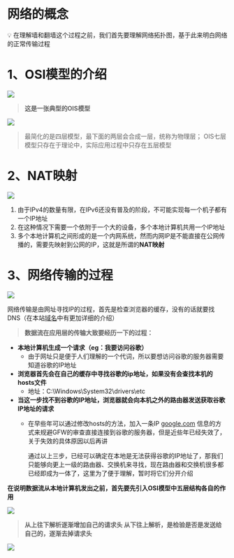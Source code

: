 # 网络的概念

<aside>
💡     在理解墙和翻墙这个过程之前，我们首先要理解网络拓扑图，基于此来明白网络的正常传输过程

</aside>

# 1、OSI模型的介绍

![](https://wangcy.cf/image/https%3A%2F%2Fs3-us-west-2.amazonaws.com%2Fsecure.notion-static.com%2F738828ac-9ad0-4652-8ce5-a627faaa930f%2FUntitled.png?id=145fe89c-1564-476b-b3ff-d8cd32e6c861&table=block&spaceId=05a1b89d-ff84-4035-bdc6-863a0fae0b47&width=1530&userId=&cache=v2)

> **这是一张典型的OIS模型**

![](https://wangcy.cf/image/https%3A%2F%2Fs3-us-west-2.amazonaws.com%2Fsecure.notion-static.com%2F4231c10c-bc89-484f-97a5-85d15dda6e23%2FUntitled.png?id=3bf19b55-db95-47b5-b0a3-393308caecd2&table=block&spaceId=05a1b89d-ff84-4035-bdc6-863a0fae0b47&width=340&userId=&cache=v2)

> 最简化的是四层模型，最下面的两层会合成一层，统称为物理层；
OIS七层模型只存在于理论中，实际应用过程中只存在五层模型
> 

# 2、NAT映射

![](https://wangcy.cf/image/https%3A%2F%2Fs3-us-west-2.amazonaws.com%2Fsecure.notion-static.com%2F891c0adc-e8e0-4e59-9603-979399357d15%2FUntitled.png?id=9f06dfef-8527-4e4c-a027-ad7eb190ebbb&table=block&spaceId=05a1b89d-ff84-4035-bdc6-863a0fae0b47&width=1460&userId=&cache=v2)

1. 由于IPv4的数量有限，在IPv6还没有普及的阶段，不可能实现每一个机子都有一个IP地址
2. 在这种情况下需要一个依附于一个大的设备，多个本地计算机共用一个IP地址
3. 多个本地计算机之间形成的是一个内网系统，然而内网IP是不能直接在公网传播的，需要先映射到公网的IP，这就是所谓的**NAT映射**

# 3、网络传输的过程

![](https://wangcy.cf/image/https%3A%2F%2Fs3-us-west-2.amazonaws.com%2Fsecure.notion-static.com%2F64a50dba-7fa9-48cb-8ecb-987f83b897ff%2FUntitled.png?id=545fc0e9-e320-4f6b-941b-6929377f9d37&table=block&spaceId=05a1b89d-ff84-4035-bdc6-863a0fae0b47&width=1530&userId=&cache=v2)

网络传输是由网址寻找IP的过程，首先是检查浏览器的缓存，没有的话就要找DNS（在本站[域名](https://www.notion.so/d37ad63ebe5140938ea5c5601aa7e808)中有更加详细的介绍）

> **数据流在应用层的传输大致要经历一下的过程：**
> 
- **本地计算机生成一个请求（eg：我要访问谷歌）**
    - 由于网址只是便于人们理解的一个代词，所以要想访问谷歌的服务器需要知道谷歌的IP地址
- **浏览器首先会在自己的缓存中寻找谷歌的ip地址，如果没有会查找本机的hosts文件**
    - 地址：C:\Windows\System32\drivers\etc
- **当这一步找不到谷歌的IP地址，浏览器就会向本机之外的路由器发送获取谷歌IP地址的请求**
    - 在早些年可以通过修改hosts的方法，加入一条IP [google.com](http://google.com) 信息的方式来规避GFW的审查直接连接到谷歌的服务器，但是近些年已经失效了，关于失效的具体原因以后再讲

        通过以上三步，已经可以确定在本地是无法获得谷歌的IP地址了，那我们只能够向更上一级的路由器、交换机来寻找，现在路由器和交换机很多都已经即成为一体了，这里为了便于理解，暂时将它们分开介绍

**在说明数据流从本地计算机发出之前，首先要先引入OSI模型中五层结构各自的作用**

![](https://wangcy.cf/image/https%3A%2F%2Fs3-us-west-2.amazonaws.com%2Fsecure.notion-static.com%2Fdce79e5a-393a-4165-a627-54952662d30d%2FUntitled.png?id=767348a5-d16a-442a-9ecc-68826bbf5bf3&table=block&spaceId=05a1b89d-ff84-4035-bdc6-863a0fae0b47&width=1530&userId=&cache=v2)

> **从上往下解析逐渐增加自己的请求头
从下往上解析，是检验是否是发送给自己的，逐渐去掉请求头**
> 

![](https://wangcy.cf/image/https%3A%2F%2Fs3-us-west-2.amazonaws.com%2Fsecure.notion-static.com%2F64a50dba-7fa9-48cb-8ecb-987f83b897ff%2FUntitled.png?id=09622658-e1d8-48f4-8f46-1ccf222dab21&table=block&spaceId=05a1b89d-ff84-4035-bdc6-863a0fae0b47&width=1530&userId=&cache=v2)
